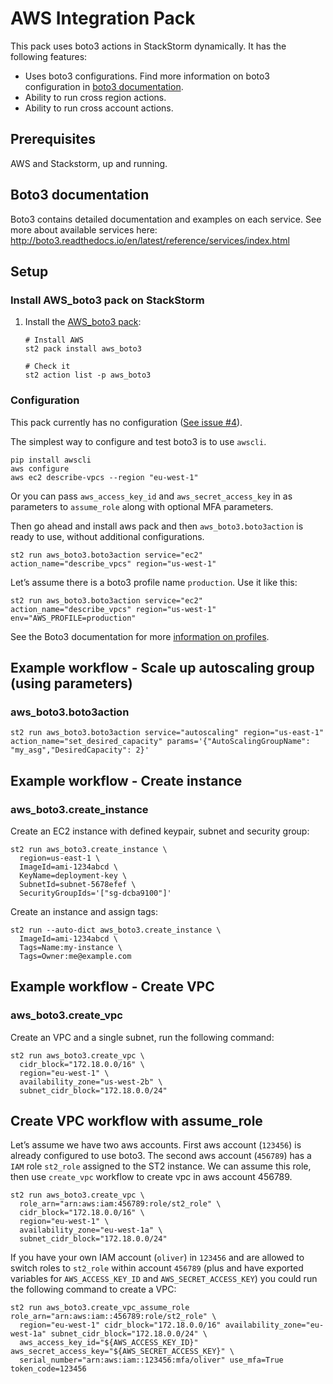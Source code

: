 # AWS Integration Pack

This pack uses boto3 actions in StackStorm dynamically. It has the following features:

- Uses boto3 configurations. Find more information on boto3 configuration in
  [boto3 documentation](http://boto3.readthedocs.io/en/latest/guide/quickstart.html#configuration).
- Ability to run cross region actions.
- Ability to run cross account actions.

## Prerequisites

AWS and Stackstorm, up and running.

## Boto3 documentation

Boto3 contains detailed documentation and examples on each service. See more about available services
here: http://boto3.readthedocs.io/en/latest/reference/services/index.html

## Setup

### Install AWS_boto3 pack on StackStorm

1. Install the [AWS_boto3 pack](https://github.com/stackstorm-exchange/stackstorm-aws_boto3):

    ```
    # Install AWS
    st2 pack install aws_boto3

    # Check it
    st2 action list -p aws_boto3
    ```

### Configuration

This pack currently has no configuration ([See issue #4](https://github.com/StackStorm-Exchange/stackstorm-aws_boto3/issues/4)).

The simplest way to configure and test boto3 is to use `awscli`.

```
pip install awscli
aws configure
aws ec2 describe-vpcs --region "eu-west-1"
```

Or you can pass `aws_access_key_id` and `aws_secret_access_key` in as parameters to `assume_role` along with optional
MFA parameters.

Then go ahead and install aws pack and then `aws_boto3.boto3action` is ready to use, without additional configurations.

```
st2 run aws_boto3.boto3action service="ec2" action_name="describe_vpcs" region="us-west-1"
```

Let’s assume there is a boto3 profile name `production`. Use it like this:

```
st2 run aws_boto3.boto3action service="ec2" action_name="describe_vpcs" region="us-west-1" env="AWS_PROFILE=production"
```

See the Boto3 documentation for more [information on profiles](http://boto3.readthedocs.io/en/latest/guide/configuration.html#shared-credentials-file).

## Example workflow - Scale up autoscaling group (using parameters)

### aws_boto3.boto3action

```
st2 run aws_boto3.boto3action service="autoscaling" region="us-east-1" action_name="set_desired_capacity" params='{"AutoScalingGroupName": "my_asg","DesiredCapacity": 2}'
```


## Example workflow - Create instance

### aws_boto3.create_instance

Create an EC2 instance with defined keypair, subnet and security group:

```
st2 run aws_boto3.create_instance \
  region=us-east-1 \
  ImageId=ami-1234abcd \
  KeyName=deployment-key \
  SubnetId=subnet-5678efef \
  SecurityGroupIds='["sg-dcba9100"]'
```

Create an instance and assign tags:

```
st2 run --auto-dict aws_boto3.create_instance \
  ImageId=ami-1234abcd \
  Tags=Name:my-instance \
  Tags=Owner:me@example.com
```

## Example workflow - Create VPC

### aws_boto3.create_vpc

Create an VPC and a single subnet, run the following command:

```
st2 run aws_boto3.create_vpc \
  cidr_block="172.18.0.0/16" \
  region="eu-west-1" \
  availability_zone="us-west-2b" \
  subnet_cidr_block="172.18.0.0/24"
```

## Create VPC workflow with assume_role

Let’s assume we have two aws accounts. First aws account (`123456`) is already configured to use boto3. The second aws
account (`456789`) has a `IAM` role `st2_role` assigned to the ST2 instance. We can assume this role, then
use `create_vpc` workflow to create vpc in aws account 456789.

```
st2 run aws_boto3.create_vpc \
  role_arn="arn:aws:iam:456789:role/st2_role" \
  cidr_block="172.18.0.0/16" \
  region="eu-west-1" \
  availability_zone="eu-west-1a" \
  subnet_cidr_block="172.18.0.0/24"
```

If you have your own IAM account (`oliver`) in `123456` and are allowed to switch roles to `st2_role` within
account `456789` (plus and have exported variables for `AWS_ACCESS_KEY_ID` and `AWS_SECRET_ACCESS_KEY`) you
could run the following command to create a VPC:

```
st2 run aws_boto3.create_vpc_assume_role role_arn="arn:aws:iam::456789:role/st2_role" \
  region="eu-west-1" cidr_block="172.18.0.0/16" availability_zone="eu-west-1a" subnet_cidr_block="172.18.0.0/24" \
  aws_access_key_id="${AWS_ACCESS_KEY_ID}" aws_secret_access_key="${AWS_SECRET_ACCESS_KEY}" \
  serial_number="arn:aws:iam::123456:mfa/oliver" use_mfa=True token_code=123456
```
